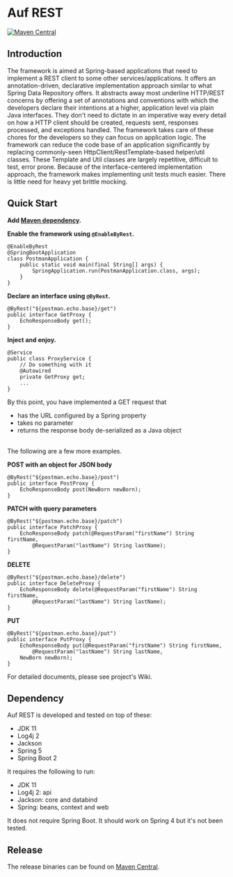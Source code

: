# Auf REST

[![Maven Central](https://maven-badges.herokuapp.com/maven-central/me.ehp246/auf-rest/badge.svg?style=flat-square)](https://maven-badges.herokuapp.com/maven-central/me.ehp246/auf-rest)

## Introduction
The framework is aimed at Spring-based applications that need to implement a REST client to some other services/applications. It offers an annotation-driven, declarative implementation approach similar to what Spring Data Repository offers. It abstracts away most underline HTTP/REST concerns by offering a set of annotations and conventions with which the developers declare their intentions at a higher, application level via plain Java interfaces. They don't need to dictate in an imperative way every detail on how a HTTP client should be created, requests sent, responses processed, and exceptions handled. The framework takes care of these chores for the developers so they can focus on application logic. The framework can reduce the code base of an application significantly by replacing commonly-seen HttpClient/RestTemplate-based helper/util classes. These Template and Util classes are largely repetitive, difficult to test, error prone. Because of the interface-centered implementation approach, the framework makes implementing unit tests much easier. There is little need for heavy yet brittle mocking.

## Quick Start

**Add [Maven dependency](https://mvnrepository.com/artifact/me.ehp246/auf-rest).**

**Enable the framework using `@EnableByRest`.**

```
@EnableByRest
@SpringBootApplication
class PostmanApplication {
    public static void main(final String[] args) {
        SpringApplication.run(PostmanApplication.class, args);
    }
}
```

**Declare an interface using `@ByRest`.**

```
@ByRest("${postman.echo.base}/get")
public interface GetProxy {
    EchoResponseBody get();
}
```

**Inject and enjoy.**

```
@Service
public class ProxyService {
    // Do something with it
    @Autowired
    private GetProxy get;
    ...
}
```
By this point, you have implemented a GET request that
* has the URL configured by a Spring property
* takes no parameter
* returns the response body de-serialized as a Java object

<br>
The following are a few more examples.

**POST with an object for JSON body**
```
@ByRest("${postman.echo.base}/post")
public interface PostProxy {
    EchoResponseBody post(NewBorn newBorn);
}
```

**PATCH with query parameters**
```
@ByRest("${postman.echo.base}/patch")
public interface PatchProxy {
    EchoResponseBody patch(@RequestParam("firstName") String firstName, 
        @RequestParam("lastName") String lastName);
}
```
**DELETE**
```
@ByRest("${postman.echo.base}/delete")
public interface DeleteProxy {
    EchoResponseBody delete(@RequestParam("firstName") String firstName, 
        @RequestParam("lastName") String lastName);
}
```

**PUT**
```
@ByRest("${postman.echo.base}/put")
public interface PutProxy {
    EchoResponseBody put(@RequestParam("firstName") String firstName, 
        @RequestParam("lastName") String lastName,
	NewBorn newBorn);
}
```
For detailed documents, please see project's Wiki.

## Dependency
Auf REST is developed and tested on top of these:
* JDK 11
* Log4j 2
* Jackson
* Spring 5
* Spring Boot 2

It requires the following to run:
* JDK 11
* Log4j 2: api
* Jackson: core and databind
* Spring: beans, context and web

It does not require Spring Boot. It should work on Spring 4 but it's not been tested.

## Release
The release binaries can be found on [Maven Central](https://mvnrepository.com/artifact/me.ehp246/auf-rest).
